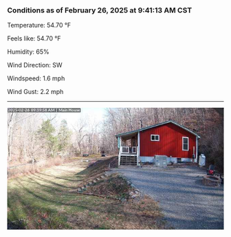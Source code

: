 ### Conditions as of February 26, 2025 at 9:41:13 AM CST 

Temperature: 54.70 &deg;F

Feels like: 54.70 &deg;F

Humidity: 65%

Wind Direction: SW

Windspeed: 1.6 mph

Wind Gust: 2.2 mph

---

<img src="./images/latest.jpeg"/>

